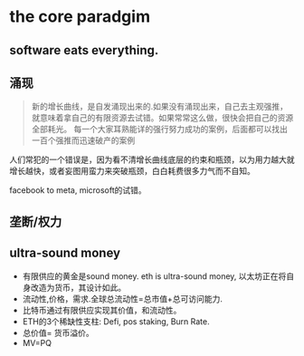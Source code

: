 # the core paradgim

## software eats everything.

## 涌现
> 新的增长曲线，是自发涌现出来的.如果没有涌现出来，自己去主观强推，就意味着拿自己的有限资源去试错。如果常常这么做，很快会把自己的资源全部耗光。
每一个大家耳熟能详的强行努力成功的案例，后面都可以找出一百个强推而迅速破产的案例

人们常犯的一个错误是，因为看不清增长曲线底层的约束和瓶颈，以为用力越大就增长越快，或者妄图用蛮力来突破瓶颈，白白耗费很多力气而不自知。

facebook to meta, microsoft的试错。

## 垄断/权力

## ultra-sound money
- 有限供应的黄金是sound money. eth is ultra-sound money, 以太坊正在将自身改造为货币，其设计如此。
- 流动性,价格，需求.全球总流动性=总市值+总可访问能力.
- 比特币通过有限供应实现其价值，和流动性。
- ETH的3个稀缺性支柱: Defi, pos staking, Burn Rate.
- 总价值= 货币溢价。
- MV=PQ